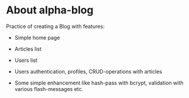 # About alpha-blog
Practice of creating a Blog with features:

* Simple home page

* Articles list

* Users list

* Users authentication, profiles, CRUD-operations with articles

* Some simple enhancement like hash-pass with bcrypt, validation with various flash-messages etc.
